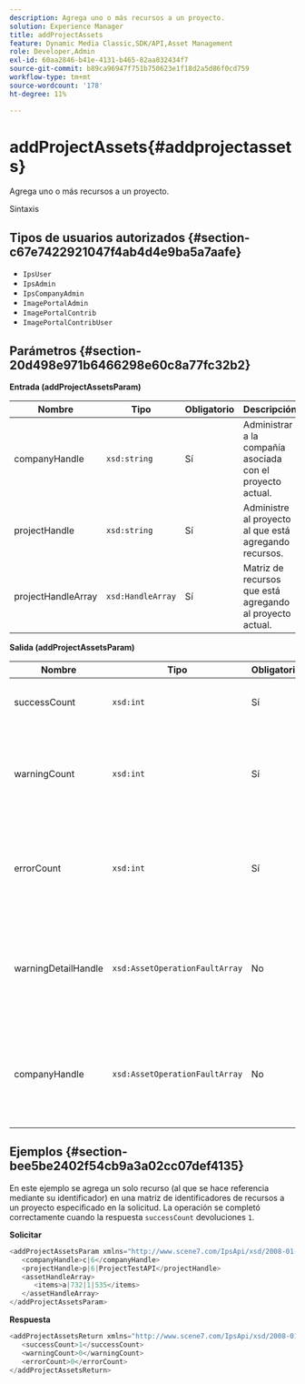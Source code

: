 ```yaml
---
description: Agrega uno o más recursos a un proyecto.
solution: Experience Manager
title: addProjectAssets
feature: Dynamic Media Classic,SDK/API,Asset Management
role: Developer,Admin
exl-id: 60aa2846-b41e-4131-b465-82aa832434f7
source-git-commit: b89ca96947f751b750623e1f18d2a5d86f0cd759
workflow-type: tm+mt
source-wordcount: '178'
ht-degree: 11%

---
```


# addProjectAssets{#addprojectassets}

Agrega uno o más recursos a un proyecto.

Sintaxis

## Tipos de usuarios autorizados {#section-c67e7422921047f4ab4d4e9ba5a7aafe}

* `IpsUser`
* `IpsAdmin`
* `IpsCompanyAdmin`
* `ImagePortalAdmin`
* `ImagePortalContrib`
* `ImagePortalContribUser`

## Parámetros {#section-20d498e971b6466298e60c8a77fc32b2}

**Entrada (addProjectAssetsParam)**

| Nombre | Tipo | Obligatorio | Descripción |
|---|---|---|---|
| companyHandle | `xsd:string` | Sí | Administrar a la compañía asociada con el proyecto actual. |
| projectHandle | `xsd:string` | Sí | Administre al proyecto al que está agregando recursos. |
| projectHandleArray | `xsd:HandleArray` | Sí | Matriz de recursos que está agregando al proyecto actual. |

**Salida (addProjectAssetsParam)**

| Nombre | Tipo | Obligatorio | Descripción |
|---|---|---|---|
| successCount | `xsd:int` | Sí | El número de recursos añadidos correctamente. |
| warningCount | `xsd:int` | Sí | Número de advertencias generadas cuando la operación intentó agregar recursos a un proyecto. |
| errorCount | `xsd:int` | Sí | Número de errores generados cuando la operación intentó agregar recursos a un proyecto. |
| warningDetailHandle | `xsd:AssetOperationFaultArray` | No | Matriz de advertencias generadas por los recursos cuando la operación intentó agregarlas a un proyecto. |
| companyHandle | `xsd:AssetOperationFaultArray` | No | Matriz de errores generados por los recursos cuando la operación intentó agregarlos a un proyecto. |

## Ejemplos {#section-bee5be2402f54cb9a3a02cc07def4135}

En este ejemplo se agrega un solo recurso (al que se hace referencia mediante su identificador) en una matriz de identificadores de recursos a un proyecto especificado en la solicitud. La operación se completó correctamente cuando la respuesta `successCount` devoluciones `1`.

**Solicitar**

```java {.line-numbers}
<addProjectAssetsParam xmlns="http://www.scene7.com/IpsApi/xsd/2008-01-15">
   <companyHandle>c|6</companyHandle>
   <projectHandle>p|6|ProjectTestAPI</projectHandle>
   <assetHandleArray>
      <items>a|732|1|535</items>
   </assetHandleArray>
</addProjectAssetsParam>
```

**Respuesta**

```java {.line-numbers}
<addProjectAssetsReturn xmlns="http://www.scene7.com/IpsApi/xsd/2008-01-15">
   <successCount>1</successCount>
   <warningCount>0</warningCount>
   <errorCount>0</errorCount>
</addProjectAssetsReturn>
```
